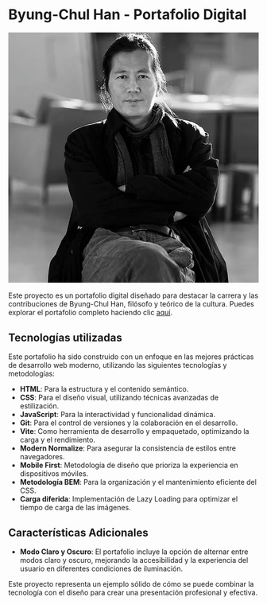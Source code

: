 # Byung-Chul Han - Portafolio Digital

![Fotografía de perfil](./public/byung.jpg)

Este proyecto es un portafolio digital diseñado para destacar la carrera y las contribuciones de Byung-Chul Han, filósofo y teórico de la cultura. Puedes explorar el portafolio completo haciendo clic [aquí](https://portafolio-1-rust.vercel.app).

## Tecnologías utilizadas

Este portafolio ha sido construido con un enfoque en las mejores prácticas de desarrollo web moderno, utilizando las siguientes tecnologías y metodologías:

- **HTML**: Para la estructura y el contenido semántico.
- **CSS**: Para el diseño visual, utilizando técnicas avanzadas de estilización.
- **JavaScript**: Para la interactividad y funcionalidad dinámica.
- **Git**: Para el control de versiones y la colaboración en el desarrollo.
- **Vite**: Como herramienta de desarrollo y empaquetado, optimizando la carga y el rendimiento.
- **Modern Normalize**: Para asegurar la consistencia de estilos entre navegadores.
- **Mobile First**: Metodología de diseño que prioriza la experiencia en dispositivos móviles.
- **Metodología BEM**: Para la organización y el mantenimiento eficiente del CSS.
- **Carga diferida**: Implementación de Lazy Loading para optimizar el tiempo de carga de las imágenes.

## Características Adicionales

- **Modo Claro y Oscuro**: El portafolio incluye la opción de alternar entre modos claro y oscuro, mejorando la accesibilidad y la experiencia del usuario en diferentes condiciones de iluminación.

Este proyecto representa un ejemplo sólido de cómo se puede combinar la tecnología con el diseño para crear una presentación profesional y efectiva.
